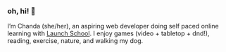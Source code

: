 ### oh, hi! 👋

<!--
**chandativey/chandativey** is a ✨ _special_ ✨ repository because its `README.md` (this file) appears on your GitHub profile.

Here are some ideas to get you started:

- 🔭 I’m currently working on ...
- 🌱 I’m currently learning ...
- 👯 I’m looking to collaborate on ...
- 🤔 I’m looking for help with ...
- 💬 Ask me about ...
- 📫 How to reach me: ...
- 😄 Pronouns: ...
- ⚡ Fun fact: ...
-->

I’m Chanda (she/her), an aspiring web developer doing self paced online learning with [Launch School](https://launchschool.com/). I enjoy games (video + tabletop + dnd!), reading, exercise, nature, and walking my dog.
